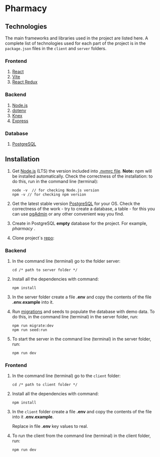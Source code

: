 # Pharmacy

## Technologies

The main frameworks and libraries used in the project are listed here. A complete list of technologies used for each part of the project is in the `package.json` files in the `client` and `server` folders.

### Frontend

1. [React](https://reactjs.org/docs/getting-started.html)
2. [Vite](https://vitejs.dev/)
3. [React Redux](https://redux.js.org/introduction/getting-started)

### Backend

1. [Node.js](https://nodejs.org/en/)
2. [dotenv](https://www.npmjs.com/package/dotenv)
3. [Knex](https://knexjs.org/)
4. [Express](https://expressjs.com/)

### Database

1. [PostgreSQL](https://www.postgresql.org/download/ 'PostgreSQL')

## Installation

1.  Get [Node.js](https://nodejs.org/en/ 'Node.js') (LTS) the version included into [.nvmrc file](./.nvmrc). **Note:** npm will be installed automatically. Check the correctness of the installation: to do this, run in the command line (terminal):

    ```
    node -v  // for checking Node.js version
    npm -v // for checking npm version
    ```

2.  Get the latest stable version [PostgreSQL](https://www.postgresql.org/download/ 'PostgreSQL') for your OS. Check the correctness of the work - try to create a database, a table - for this you can use [pgAdmin](https://www.pgadmin.org/ 'pgAdmin') or any other convenient way you find.

3.  Create in PostgreSQL **empty** database for the project. For example, _pharmacy_ .

4.  Clone project`s [repo](https://github.com/sergiy4/Pharmacy.git):

### Backend

1.  In the command line (terminal) go to the folder server:

    ```
    cd /* path to server folder */
    ```

2.  Install all the dependencies with command:

    ```
    npm install
    ```

3.  In the server folder create a file **.env** and copy the contents of the file **.env.example** into it.

4.  Run [migrations](https://knexjs.org/#Migrations) and seeds to populate the database with demo data. To do this, in the command line (terminal) in the server folder, run:

    ```
    npm run migrate:dev
    npm run seed:run
    ```

5.  To start the server in the command line (terminal) in the server folder, run:

    ```
    npm run dev
    ```

### Frontend

1.  In the command line (terminal) go to the `client` folder:

    ```
    cd /* path to client folder */
    ```

2.  Install all the dependencies with command:

    ```
    npm install
    ```

3.  In the `client` folder create a file **.env** and copy the contents of the file into it **.env.example**.

    Replace in file **.env** key values to real.

4.  To run the client from the command line (terminal) in the client folder, run:

    ```
    npm run dev
    ```
